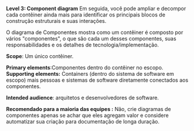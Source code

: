**Level 3: Component diagram**
Em seguida, você pode ampliar e decompor cada contêiner ainda mais para identificar os principais blocos de construção estruturais e suas interações.

O diagrama de Componentes mostra como um contêiner é composto por vários "componentes", o que são cada um desses componentes, suas responsabilidades e os detalhes de tecnologia/implementação.

**Scope**: Um único contêiner.

**Primary elements**:Componentes dentro do contêiner no escopo.
**Supporting elements:**  Containers (dentro do sistema de software em escopo) mais pessoas e sistemas de software diretamente conectados aos componentes.

**Intended audience**: arquitetos e desenvolvedores de software.

**Recomendado para a maioria das equipes :** Não, crie diagramas de componentes apenas se achar que eles agregam valor e considere automatizar sua criação para documentação de longa duração.